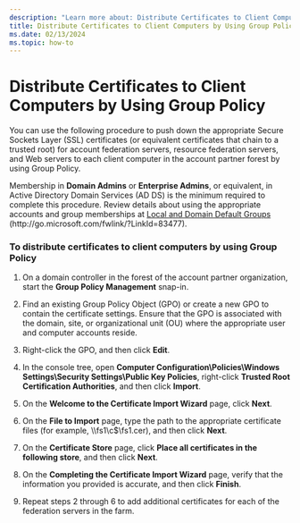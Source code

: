 ```yaml
---
description: "Learn more about: Distribute Certificates to Client Computers by Using Group Policy"
title: Distribute Certificates to Client Computers by Using Group Policy
ms.date: 02/13/2024
ms.topic: how-to
---
```


# Distribute Certificates to Client Computers by Using Group Policy


You can use the following procedure to push down the appropriate Secure Sockets Layer \(SSL\) certificates \(or equivalent certificates that chain to a trusted root\) for account federation servers, resource federation servers, and Web servers to each client computer in the account partner forest by using Group Policy.

Membership in **Domain Admins** or **Enterprise Admins**, or equivalent, in Active Directory Domain Services \(AD DS\) is the minimum required to complete this procedure.  Review details about using the appropriate accounts and group memberships at [Local and Domain Default Groups](/previous-versions/orphan-topics/ws.10/dd728026(v=ws.10)) \(http:\/\/go.microsoft.com\/fwlink\/?LinkId\=83477\).

### To distribute certificates to client computers by using Group Policy

1.  On a domain controller in the forest of the account partner organization, start the **Group Policy Management** snap\-in.

2.  Find an existing Group Policy Object \(GPO\) or create a new GPO to contain the certificate settings. Ensure that the GPO is associated with the domain, site, or organizational unit \(OU\) where the appropriate user and computer accounts reside.

3.  Right\-click the GPO, and then click **Edit**.

4.  In the console tree, open **Computer Configuration\\Policies\\Windows Settings\\Security Settings\\Public Key Policies**, right\-click **Trusted Root Certification Authorities**, and then click **Import**.

5.  On the **Welcome to the Certificate Import Wizard** page, click **Next**.

6.  On the **File to Import** page, type the path to the appropriate certificate files \(for example, \\\\fs1\\c$\\fs1.cer\), and then click **Next**.

7.  On the **Certificate Store** page, click **Place all certificates in the following store**, and then click **Next**.

8.  On the **Completing the Certificate Import Wizard** page, verify that the information you provided is accurate, and then click **Finish**.

9. Repeat steps 2 through 6 to add additional certificates for each of the federation servers in the farm.
